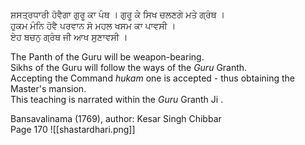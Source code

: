 ਸ਼ਸਤ੍ਰਧਾਰੀ ਹੋਵੈਗਾ ਗੁਰੂ ਕਾ ਪੰਥ । ਗੁਰੂ ਕੇ ਸਿਖ ਚਲਣਗੇ ਮਤੇ ਗ੍ਰੰਥ ।  
ਹੁਕਮ ਮੰਨਿ ਹੋਵੈ ਪਰਵਾਨ ਸੋ ਮਹਲ ਖਸਮ ਕਾ ਪਾਵਸੀ ।  
ਏਹ ਬਚਨੁ ਗ੍ਰੰਥ ਜੀ ਆਖ ਸੁਣਾਵਸੀ ।  
  
The Panth of the Guru will be weapon-bearing.  
Sikhs of the Guru will follow the ways of the *Guru* Granth.  
Accepting the Command *hukam* one is accepted - thus obtaining the Master's mansion.  
This teaching is narrated within the *Guru* Granth Ji .  
  
Bansavalinama (1769), author: Kesar Singh Chibbar  
Page 170
![[shastardhari.png]]